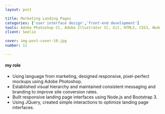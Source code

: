 ```yaml
---
layout: post

title: Marketing Landing Pages
categories: ['user interface design','front-end development']
tools: Adobe Photoshop CC, Adobe Illustrator CC, Git, HTML5, CSS3, Node.js, JQuery, Bootstrap 3
client: Seelio

cover: img-post-cover-10.jpg
number: 11

---
```


<h4 class="heading heading--regular heading--emphasize post__heading--stacked">my role</h4>
<div class="marker-post-heading"></div>
<ul>
	<li>Using language from marketing, designed responsive, pixel-perfect mockups using Adobe Photoshop.</li>
	<li>Established visual hierarchy and maintained consistent messaging and branding to improve site conversion rates.</li>
	<li>Built responsive landing page interfaces using Node.js and Bootstrap 3.</li>
	<li>Using JQuery, created simple interactions to optimize landing page interfaces.</li>
</li>
</ul>
